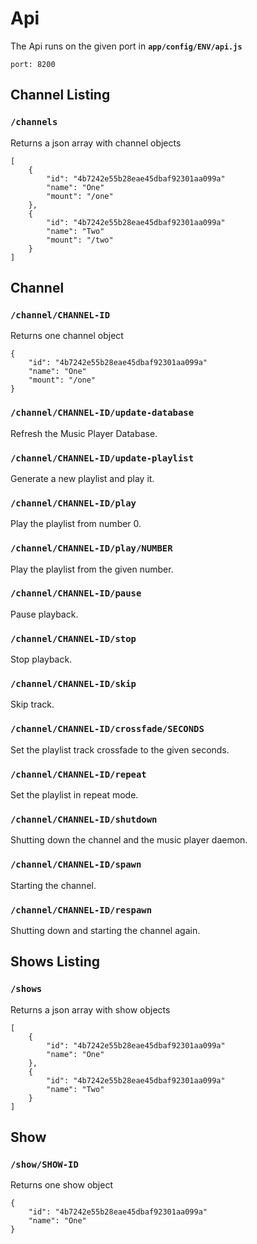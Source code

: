 # Api

The Api runs on the given port in **`app/config/ENV/api.js`**
```
port: 8200
```
## Channel Listing

### `/channels`
Returns a json array with channel objects
```
[
    {
        "id": "4b7242e55b28eae45dbaf92301aa099a"
        "name": "One"
        "mount": "/one"
    },
    {
        "id": "4b7242e55b28eae45dbaf92301aa099a"
        "name": "Two"
        "mount": "/two"
    }
]
```

## Channel

### `/channel/CHANNEL-ID`
Returns one channel object
```
{
    "id": "4b7242e55b28eae45dbaf92301aa099a"
    "name": "One"
    "mount": "/one"
}
```

### `/channel/CHANNEL-ID/update-database`
Refresh the Music Player Database.

### `/channel/CHANNEL-ID/update-playlist`
Generate a new playlist and play it.

### `/channel/CHANNEL-ID/play`
Play the playlist from number 0.

### `/channel/CHANNEL-ID/play/NUMBER`
Play the playlist from the given number.

### `/channel/CHANNEL-ID/pause`
Pause playback.

### `/channel/CHANNEL-ID/stop`
Stop playback.

### `/channel/CHANNEL-ID/skip`
Skip track.

### `/channel/CHANNEL-ID/crossfade/SECONDS`
Set the playlist track crossfade to the given seconds.

### `/channel/CHANNEL-ID/repeat`
Set the playlist in repeat mode.

### `/channel/CHANNEL-ID/shutdown`
Shutting down the channel and the music player daemon.

### `/channel/CHANNEL-ID/spawn`
Starting the channel.

### `/channel/CHANNEL-ID/respawn`
Shutting down and starting the channel again.


## Shows Listing
### `/shows`
Returns a json array with show objects
```
[
    {
        "id": "4b7242e55b28eae45dbaf92301aa099a"
        "name": "One"
    },
    {
        "id": "4b7242e55b28eae45dbaf92301aa099a"
        "name": "Two"
    }
]
```

## Show

### `/show/SHOW-ID`
Returns one show object
```
{
    "id": "4b7242e55b28eae45dbaf92301aa099a"
    "name": "One"
}
```


